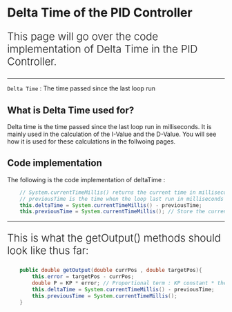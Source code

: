 
# Delta Time of the PID Controller

<p style = "font-weight : 300; font-size : 24px;">
This page will go over the code implementation of Delta Time in the PID Controller.
</p>

---

`Delta Time` : The time passed since the last loop run

## What is Delta Time used for?

Delta time is the time passed since the last loop run in milliseconds. It is mainly used in the calculation of the I-Value and the D-Value. You will see how it is used for these calculations in the follwoing pages.

## Code implementation

The following is the code implementation of deltaTime :

```java 
    // System.currentTimeMillis() returns the current time in milliseconds
    // previousTime is the time when the loop last run in milliseconds
    this.deltaTime = System.currentTimeMillis() - previousTime;
    this.previousTime = System.currentTimeMillis(); // Store the current time so it can be used the next loop run
```

---

<p style = "font-weight : 300; font-size : 24px;">
This is what the getOutput() methods should look like thus far:
</p>

```java 
    public double getOutput(double currPos , double targetPos){
        this.error = targetPos - currPos;
        double P = KP * error; // Proportional term : KP constant * the error of the system
        this.deltaTime = System.currentTimeMillis() - previousTime;
        this.previousTime = System.currentTimeMillis();
    }
```

[//]: # ()
[//]: # (<!-- tabs:start -->)

[//]: # ()
[//]: # (#### **getOutput&#40;double currPos, double targetPos&#41;**)

[//]: # (```java )

[//]: # (    public double getOutput&#40;double currPos , double targetPos&#41;{)

[//]: # (        this.error = targetPos - currPos;)

[//]: # (        double P = KP * error; // Proportional term : KP constant * the error of the system)

[//]: # (        this.deltaTime = System.currentTimeMillis&#40;&#41; - previousTime;)

[//]: # (        this.previousTime = System.currentTimeMillis&#40;&#41;;)

[//]: # (    })

[//]: # (```)

[//]: # ()
[//]: # (#### **getOutput&#40;double error&#41;**)

[//]: # (```java )

[//]: # (    public double getOutput&#40;double error&#41;{)

[//]: # (        double P = KP * error; // Proportional term : KP constant * the error of the system)

[//]: # (        this.deltaTime = System.currentTimeMillis&#40;&#41; - previousTime;)

[//]: # (        this.previousTime = System.currentTimeMillis&#40;&#41;;)

[//]: # (    })

[//]: # (```)

[//]: # ()
[//]: # (<!-- tabs:end -->)

